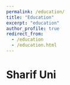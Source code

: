 ```yaml
---
permalink: /education/
title: "Education"
excerpt: "education"
author_profile: true
redirect_from: 
  - /education
  - /education.html
---
```


# Sharif Uni

